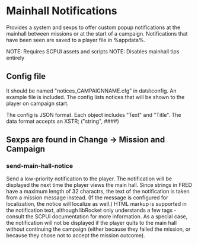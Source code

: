 
# Mainhall Notifications
Provides a system and sexps to offer custom popup notifications at the mainhall between missions or at the start of a campaign. Notifications that have been seen are saved to a player file in %appdata%.

NOTE: Requires SCPUI assets and scripts
NOTE: Disables mainhall tips entirely

## Config file
It should be named "notices_CAMPAIGNNAME.cfg" in data\config. An example file is included. The config lists notices that will be shown to the player on campaign start.

The config is JSON format. Each object includes "Text" and "Title". The data format accepts an XSTR; ("string", ####)

## Sexps are found in Change -> Mission and Campaign

### send-main-hall-notice
Send a low-priority notification to the player. The notification will be displayed the next time the player views the main hall. Since strings in FRED have a maximum length of 32 charactrs, the text of the notification is taken from a mission message instead. (If the message is configured for localization, the notice will localize as well.) HTML markup is supported in the notification text, although libRocket only understands a few tags - consult the SCPUI documentation for more information. As a special case, the notification will not be displayed if the player quits to the main hall without continuing the campaign (either because they failed the mission, or because they chose not to accept the mission outcome).